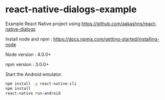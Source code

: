 # react-native-dialogs-example
Example React Native project using https://github.com/aakashns/react-native-dialogs

Install node and npm : https://docs.npmjs.com/getting-started/installing-node

Node version : 4.0.0+

npm version : 3.0.0+

Start the Android emulator.

```bash
npm install -g react-native-cli
npm install
react-native run-android
```

